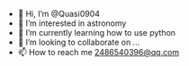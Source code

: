 - 👋 Hi, I’m @Quasi0904
- 👀 I’m interested in astronomy
- 🌱 I’m currently learning how to use python
- 💞️ I’m looking to collaborate on ...
- 📫 How to reach me 2486540396@qq.com
<!---
Quasi0904/Quasi0904 is a ✨ special ✨ repository because its `README.md` (this file) appears on your GitHub profile.
You can click the Preview link to take a look at your changes.
--->
